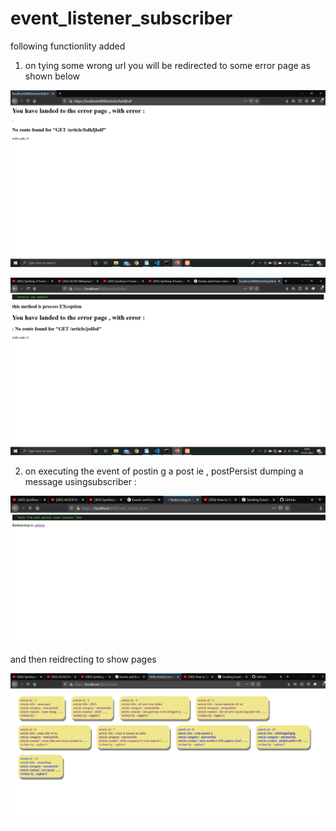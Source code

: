 # event_listener_subscriber

following functionlity added

1) on tying some wrong url you will be redirected to some error page  as shown below 

![](readme_mages/first.png)

![](readme_mages/second.png)


2) on executing the event of postin g a post ie , postPersist dumping a message usingsubscriber :

![](readme_mages/third.png)

and then reidrecting to show pages

![](readme_mages/fourth.png)

